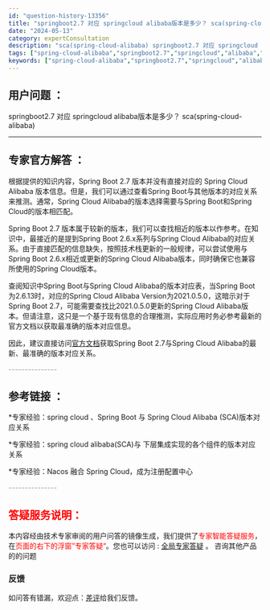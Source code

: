 ```yaml
---
id: "question-history-13356"
title: "springboot2.7 对应 springcloud alibaba版本是多少？ sca(spring-cloud-alibaba)"
date: "2024-05-13"
category: expertConsultation
description: "sca(spring-cloud-alibaba) springboot2.7 对应 springcloud alibaba版本是多少？"
tags: ["spring-cloud-alibaba","springboot2.7","springcloud","alibaba","版本"]
keywords: ["spring-cloud-alibaba","springboot2.7","springcloud","alibaba","版本"]
---
```


## 用户问题 ： 
 springboot2.7 对应 springcloud alibaba版本是多少？ sca(spring-cloud-alibaba) 

---------------
## 专家官方解答 ：

根据提供的知识内容，Spring Boot 2.7 版本并没有直接对应的 Spring Cloud Alibaba 版本信息。但是，我们可以通过查看Spring Boot与其他版本的对应关系来推测。通常，Spring Cloud Alibaba的版本选择需要与Spring Boot和Spring Cloud的版本相匹配。

Spring Boot 2.7 版本属于较新的版本，我们可以查找相近的版本以作参考。在知识中，最接近的是提到Spring Boot 2.6.x系列与Spring Cloud Alibaba的对应关系。由于直接匹配的信息缺失，按照技术栈更新的一般规律，可以尝试使用与Spring Boot 2.6.x相近或更新的Spring Cloud Alibaba版本，同时确保它也兼容所使用的Spring Cloud版本。

查阅知识中Spring Boot与Spring Cloud Alibaba的版本对应表，当Spring Boot为2.6.13时，对应的Spring Cloud Alibaba Version为2021.0.5.0，这暗示对于Spring Boot 2.7，可能需要查找比2021.0.5.0更新的Spring Cloud Alibaba版本。但请注意，这只是一个基于现有信息的合理推测，实际应用时务必参考最新的官方文档以获取最准确的版本对应信息。

因此，建议直接访问[官方文档](https://sca.aliyun.com/docs/2023/overview/version-explain/)获取Spring Boot 2.7与Spring Cloud Alibaba的最新、最准确的版本对应关系。


<font color="#949494">---------------</font> 


## 参考链接 ：

*专家经验：spring cloud 、Spring Boot 与 Spring Cloud Alibaba (SCA)版本对应关系 
 
 *专家经验：spring cloud alibaba(SCA)与 下层集成实现的各个组件的版本对应关系 
 
 *专家经验：Nacos 融合 Spring Cloud，成为注册配置中心 


 <font color="#949494">---------------</font> 
 


## <font color="#FF0000">答疑服务说明：</font> 

本内容经由技术专家审阅的用户问答的镜像生成，我们提供了<font color="#FF0000">专家智能答疑服务</font>，在<font color="#FF0000">页面的右下的浮窗”专家答疑“</font>。您也可以访问 : [全局专家答疑](https://opensource.alibaba.com/chatBot) 。 咨询其他产品的的问题

### 反馈
如问答有错漏，欢迎点：[差评](https://ai.nacos.io/user/feedbackByEnhancerGradePOJOID?enhancerGradePOJOId=13358)给我们反馈。
